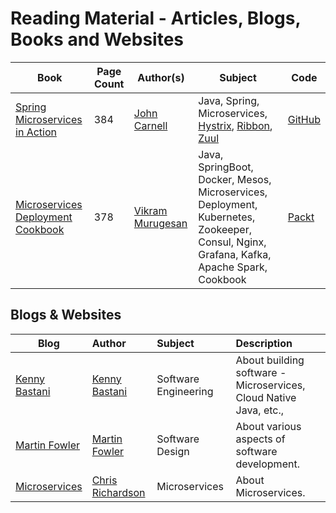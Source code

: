 # Reading Material - Articles, Blogs, Books and Websites

|Book|Page Count|Author(s)|Subject|Code|
|----------|------|------|------|------|
|<a href="https://www.manning.com/books/spring-microservices-in-action" target="_blank" >Spring Microservices in Action</a>|384|<a href="https://github.com/carnellj" target="_blank" >John Carnell</a>|Java, Spring, Microservices, <a href="https://github.com/Netflix/Hystrix" target="_blank" >Hystrix</a>, <a href="https://github.com/Netflix/ribbon" target="_blank" >Ribbon</a>, <a href="https://github.com/Netflix/zuul" target="_blank" >Zuul</a>|<a href="https://github.com/carnellj/spmia_overview" target="_blank" >GitHub</a>|
|<a href="https://www.packtpub.com/virtualization-and-cloud/microservices-deployment-cookbook" target="_blank" >Microservices Deployment Cookbook</a>|378|<a href="https://twitter.com/vikrammurugesan" target="_blank" >Vikram Murugesan</a>|Java, SpringBoot, Docker, Mesos, Microservices, Deployment, Kubernetes, Zookeeper, Consul, Nginx, Grafana, Kafka, Apache Spark, Cookbook|<a href="https://www.packtpub.com/books/content/support/27531" target="_blank" >Packt</a>|

## Blogs & Websites

| Blog  	|      Author     	|      Subject     	|      Description     	|
|----------	|:------	|:------	|:------	|
|<a href="http://www.kennybastani.com/" target="_blank" >Kenny Bastani</a>|<a href="https://twitter.com/kennybastani" target="_blank" >Kenny Bastani</a>|Software Engineering|About building software - Microservices, Cloud Native Java, etc.,|
|<a href="https://martinfowler.com/" target="_blank" >Martin Fowler</a>|<a href="https://twitter.com/martinfowler" target="_blank" >Martin Fowler</a>|Software Design|About various aspects of software development.|
|<a href="https://microservices.io/" target="_blank" >Microservices</a>|<a href="https://twitter.com/crichardson" target="_blank" >Chris Richardson</a>|Microservices|About Microservices.|
